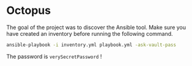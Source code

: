 # Octopus

The goal of the project was to discover the Ansible tool. Make sure you have created an inventory before running the following command.

```bash
ansible-playbook -i inventory.yml playbook.yml -ask-vault-pass
```
The password is `verySecretPassword` !
